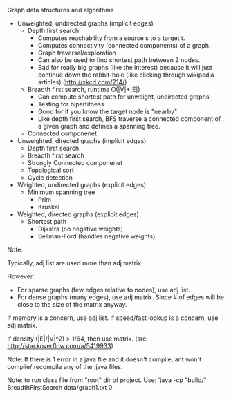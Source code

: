 Graph data structures and algorithms

* Unweighted, undirected graphs (implicit edges)
  * Depth first search
    * Computes reachability from a source s to a target t.
    * Computes connectivity (connected components) of a graph.
    * Graph traversal/exploration
    * Can also be used to find shortest path between 2 nodes.
    * Bad for really big graphs (like the interest) because it will just 
      continue down the rabbit-hole (like clicking through wikipedia articles)
      (http://xkcd.com/214/)
  * Breadth first search, runtime O(|V|+|E|)
    * Can compute shortest path for unweight, undirected graphs
    * Testing for bipartitness
    * Good for if you know the target node is "nearby"
    * Like depth first search, BFS traverse a connected component 
      of a given graph and defines a spanning tree.
  * Connected componenet
* Unweighted, directed graphs (implicit edges)
  * Depth first search
  * Breadth first search
  * Strongly Connected componenet
  * Topological sort
  * Cycle detection
* Weighted, undirected graphs (explicit edges)
  * Minimum spanning tree
    * Prim
    * Kruskal
* Weighted, directed graphs (explicit edges)
  * Shortest path
    * Dijkstra (no negative weights)
    * Bellman-Ford (handles negative weights)

Note:

Typically, adj list are used more than adj matrix.

However:
  * For sparse graphs (few edges relative to nodes), use adj list.
  * For dense graphs (many edges), use adj matrix. Since # of edges will be
    close to the size of the matrix anyway.

If memory is a concern, use adj list.
If speed/fast lookup is a concern, use adj matrix.

If density (|E|/|V|^2) > 1/64, then use matrix.
(src: http://stackoverflow.com/a/5419933)


Note:
If there is 1 error in a java file and it doesn't compile, ant won't compile/
recompile any of the .java files.

Note: to run class file from "root" dir of project. Use:
'java -cp "build/" BreadthFirstSearch data/graph1.txt 0'
